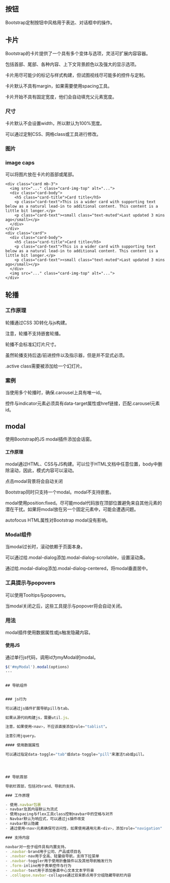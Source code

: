 
## 按钮

Bootstrap定制按钮中风格用于表达、对话框中的操作。


## 卡片

Bootstrap的卡片提供了一个具有多个变体与选项，灵活可扩展内容容器。

包括首部、尾部、各种内容、上下文背景颜色以及强大的显示选项。

卡片用尽可能少的标记与样式构建，但试图视线尽可能多的控件与定制。

卡片默认不具有margin，如果需要使用spacing工具。

卡片开始不具有固定宽度，他们会自动填充父元素宽度。

### 尺寸

卡片默认不会设置width，所以默认为100%宽度。

可以通过定制CSS、网格class或工具进行修改。

### 图片

### image caps

可以将图片放在卡片的首部或尾部。
```
<div class="card mb-3">
  <img src="..." class="card-img-top" alt="...">
  <div class="card-body">
    <h5 class="card-title">Card title</h5>
    <p class="card-text">This is a wider card with supporting text below as a natural lead-in to additional content. This content is a little bit longer.</p>
    <p class="card-text"><small class="text-muted">Last updated 3 mins ago</small></p>
  </div>
</div>
<div class="card">
  <div class="card-body">
    <h5 class="card-title">Card title</h5>
    <p class="card-text">This is a wider card with supporting text below as a natural lead-in to additional content. This content is a little bit longer.</p>
    <p class="card-text"><small class="text-muted">Last updated 3 mins ago</small></p>
  </div>
  <img src="..." class="card-img-top" alt="...">
</div>
```

## 轮播

### 工作原理

轮播通过CSS 3D转化与js构建。

注意，轮播不支持嵌套轮播。

轮播不会标准幻灯片尺寸。

虽然轮播支持后退/前进控件以及指示器，但是并不显式必须。

.active class需要被添加给一个幻灯片。

### 案例

当使用多个轮播时，确保.carousel上具有唯一id。

控件与indicator元素必须具有data-target属性或href链接，匹配.carousel元素id。



## modal
使用Bootstrap的JS modal插件添加会话窗。

#### 工作原理

modal通过HTML、CSS与JS构建。可以位于HTML文档中任意位置，body中删除滚动，因此，模式内容可以滚动。

点击modal背景将会自动关闭

Bootstrap同时只支持一个modal。modal不支持嵌套。

modal使用position:fixed。尽可能modal代码放在顶部位置避免来自其他元素的潜在干扰。如果将modal放在另一个固定元素中，可能会遭遇问题。

autofocus HTML属性对Bootstrap modal没有影响。


### Modal组件

当modal过长时，滚动依赖于页面本身。

可以通过给.modal-dialog添加.modal-dialog-scrollable，设置滚动条。

通过给.modal-dialog添加.modal-dialog-centered，将modal垂直居中。

### 工具提示与popovers

可以使用Tooltips与popovers。

当modal关闭之后，这些工具提示与popover将会自动关闭。


### 用法

modal插件使用数据属性或js触发隐藏内容。

#### 使用JS

通过单行js代码，调用id为myModal的modal。


```js
$('#myModal').modal(options)
···


## 导航组件


### js行为

可以通过js插件扩展导航pill与tab。

如果从源代码构建js，需要util.js。

注意，如果使用<nav>，不应该直接添加role="tablist"。

注意引用jquery。

#### 使用数据属性

可以通过指定data-toggle="tab"或data-toggle="pill"来激活tab或pill。




## 导航首部

导航栏首部，包括对brand、导航的支持。

### 工作原理

- 使用.navbar包裹
- navbar及其内容默认为流式
- 使用spacing与flex工具class控制navbar中的空格与对齐
- Navbar默认为响应式，可以通过js插件改变
- navbar默认隐藏
- 通过使用<nav>元素确保可访问性，如果使用通用元素<div>，添加role="navigation"

### 支持内容

navbar对一些子组件具有内置支持。
- .navbar-brand用于公司、产品或项目名
- .navbar-nav用于全高、轻量级导航，支持下拉菜单
- .navbar-toggler用于使用折叠插件以及其他导航触发行为
- .form-inline用于表单控件与行为
- .navbar-text用于添加垂直中心文本文本字符串
- .collapse.navbar-collapse通过双亲断点用于分组隐藏导航栏内容
